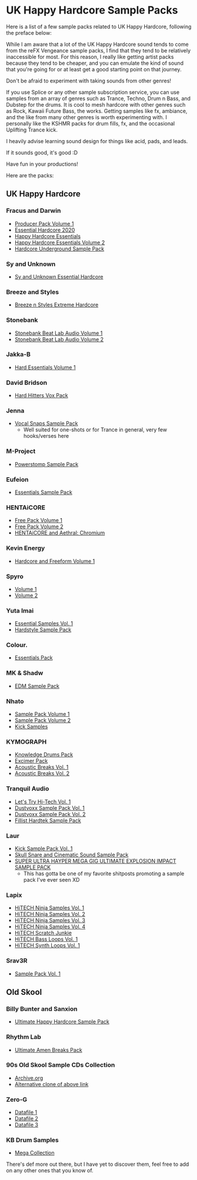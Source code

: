 # UK Happy Hardcore Sample Packs

Here is a list of a few sample packs related to UK Happy Hardcore, following the preface below:

While I am aware that a lot of the UK Happy Hardcore sound tends to come from the reFX Vengeance sample packs, I find that they tend to be relatively inaccessible for most. For this reason, I really like getting artist packs because they tend to be cheaper, and you can emulate the kind of sound that you're going for or at least get a good starting point on that journey.

Don't be afraid to experiment with taking sounds from other genres!

If you use Splice or any other sample subscription service, you can use samples from an array of genres such as Trance, Techno, Drum n Bass, and Dubstep for the drums. It is cool to mesh hardcore with other genres such as Rock, Kawaii Future Bass, the works. Getting samples like fx, ambiance, and the like from many other genres is worth experimenting with. I personally like the KSHMR packs for drum fills, fx, and the occasional Uplifting Trance kick.

I heavily advise learning sound design for things like acid, pads, and leads. 

If it sounds good, it's good :D

Have fun in your productions!

Here are the packs:

## UK Happy Hardcore

### Fracus and Darwin

- [Producer Pack Volume 1](https://musicblocks.co.uk/?product=producer-pack-vol-1)
- [Essential Hardcore 2020](https://musicblocks.co.uk/?product=music-blocks-presents-essential-hardcore-2020)
- [Happy Hardcore Essentials](https://musicblocks.co.uk/?product=mbm-happy-hardcore-essentials)
- [Happy Hardcore Essentials Volume 2](https://musicblocks.co.uk/?product=mbm-happy-hardcore-essentials-vol-2)
- [Hardcore Underground Sample Pack](https://www.dancemidisamples.com/product/hardcore-underground-sample-pack/)

### Sy and Unknown

- [Sy and Unknown Essential Hardcore](https://loopmasters.com/genres/74-Hard-Dance/products/825-Sy-and-Unknown-Essential-Hardcore)

### Breeze and Styles

- [Breeze n Styles Extreme Hardcore](https://www.loopmasters.com/genres/74-Hard-Dance/products/382-Breeze-And-Styles-Extreme-Hardcore)

### Stonebank

- [Stonebank Beat Lab Audio Volume 1](https://www.beatlabaudio.com/shop/genre/hardcore/stonebank-uk-hardcore/)
- [Stonebank Beat Lab Audio Volume 2](https://www.beatlabaudio.com/shop/genre/hardcore/stonebank-uk-hardcore-volume-2/)

### Jakka-B

- [Hard Essentials Volume 1](https://shoptly.com/i/bbxv)

### David Bridson

- [Hard Hitters Vox Pack](https://www.dancemidisamples.com/bridsons-hard-hitters-vocal-pack/)

### Jenna

- [Vocal Snaps Sample Pack](https://musicblocks.co.uk/?product=music-blocks-presents-vocal-snaps-vol-1-jenna)
  - Well suited for one-shots or for Trance in general, very few hooks/verses here

### M-Project

- [Powerstomp Sample Pack](https://shoptly.com/i/b38g)

### Eufeion

- [Essentials Sample Pack](https://www.instagram.com/p/CDKeMofhVB2/?igshid=1tkzk4sc06mmg)

### HENTAiCORE

- [Free Pack Volume 1](https://soundcloud.com/hentai-4/freepack)
- [Free Pack Volume 2](https://soundcloud.com/hentai-4/free-hardcore-pack-vol-2)
- [HENTAiCORE and Aethral: Chromium](https://gumroad.com/l/eUveQ)

### Kevin Energy

- [Hardcore and Freeform Volume 1](https://www.dancemidisamples.com/product/kevin-energy-hardcore-freeform-sample-pack-1/)

### Spyro

- [Volume 1](https://www.yesspyro.com/collections/all/products/spyro-sample-pack-vol-1-samples-only)
- [Volume 2](https://www.yesspyro.com/collections/frontpage/products/spyro-sample-pack-vol-2)

### Yuta Imai

- [Essential Samples Vol. 1](https://tokyoharddance.gumroad.com/l/yutaimai2?layout=profile)
- [Hardstyle Sample Pack](https://tokyoharddance.gumroad.com/l/yutaimai1?layout=profile)

### Colour.

- [Essentials Pack](https://store.anagram-s.com/collections/artist-line/products/essentials)

### MK & Shadw

- [EDM Sample Pack](https://store.anagram-s.com/collections/artist-line/products/mk-shadw-edm-sample-pack)

### Nhato

- [Sample Pack Volume 1](https://store.anagram-s.com/collections/artist-line/products/nhato-sample-pack)
- [Sample Pack Volume 2](https://store.anagram-s.com/collections/artist-line/products/nhato-sample-pack-vol-2)
- [Kick Samples](https://store.anagram-s.com/products/nhato-kick-samples)

### KYMOGRAPH

- [Knowledge Drums Pack](https://kymograph.gumroad.com/l/KNLG4?layout=profile)
- [Excimer Pack](https://kymograph.gumroad.com/l/EXCMR?layout=profile)
- [Acoustic Breaks Vol. 1](https://kymograph.gumroad.com/l/KMABL?layout=profile)
- [Acoustic Breaks Vol. 2](https://kymograph.gumroad.com/l/ABL2?layout=profile)

### Tranquil Audio

- [Let's Try Hi-Tech Vol. 1](https://t-audio.booth.pm/items/3399344)
- [Dustvoxx Sample Pack Vol. 1](https://t-audio.booth.pm/items/446047)
- [Dustvoxx Sample Pack Vol. 2](https://t-audio.booth.pm/items/839332)
- [Fillist Hardtek Sample Pack](https://t-audio.booth.pm/items/1343147)

### Laur

- [Kick Sample Pack Vol. 1](https://laur1200as.booth.pm/items/3426306)
- [Skull Snare and Cinematic Sound Sample Pack](https://laur1200as.booth.pm/items/533518)
- [SUPER ULTRA HAYPER MEGA GIG ULTIMATE EXPLOSION IMPACT SAMPLE PACK](https://twitter.com/LAUR1200/status/1625477179634229248)
  - This has gotta be one of my favorite shitposts promoting a sample pack I've ever seen XD

### Lapix

- [HiTECH Ninja Samples Vol. 1](https://lapix.booth.pm/items/890648)
- [HiTECH Ninja Samples Vol. 2](https://lapix.booth.pm/items/890680)
- [HiTECH Ninja Samples Vol. 3](https://lapix.booth.pm/items/960331)
- [HiTECH Ninja Samples Vol. 4](https://lapix.booth.pm/items/1920121)
- [HiTECH Scratch Junkie](https://lapix.booth.pm/items/2110985)
- [HiTECH Bass Loops Vol. 1](https://lapix.booth.pm/items/2729161)
- [HiTECH Synth Loops Vol. 1](https://lapix.booth.pm/items/3017577)

### Srav3R

- [Sample Pack Vol. 1](https://srav3r.booth.pm/items/896343)

## Old Skool

### Billy Bunter and Sanxion

- [Ultimate Happy Hardcore Sample Pack](https://musicmondays.databeats.com/download/mmsamp002)

### Rhythm Lab

- [Ultimate Amen Breaks Pack](https://rhythm-lab.com/the-ultimate-amen-breaks-pack/)

### 90s Old Skool Sample CDs Collection

- [Archive.org](https://archive.org/details/old-school-sample-cds-collection-01)
- [Alternative clone of above link](https://www.reddit.com/r/opendirectories/comments/oy37wy/i_mirrored_the_internet_archive_90s_sample_cd/)

### Zero-G

- [Datafile 1](https://www.reddit.com/r/Drumkits/comments/djs5xr/zero_g_datafile_1_cut_sorted_categorized/)
- [Datafile 2](https://www.reddit.com/r/Drumkits/comments/dm5sig/zero_g_datafile_2_cut_sorted_categorized/)
- [Datafile 3](https://www.reddit.com/r/Drumkits/comments/ekmw21/zero_g_datafile_3_cut_sorted_organized/)

### KB Drum Samples

- [Mega Collection](https://samples.kb6.de/downloads.php)

There's def more out there, but I have yet to discover them, feel free to add on any other ones that you know of.
